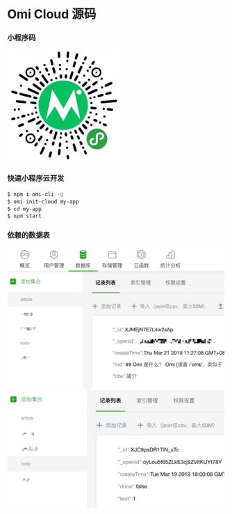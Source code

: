 # Omi Cloud 源码

### 小程序码

![](../../assets/omi-cloud.jpg)

### 快速小程序云开发

```bash
$ npm i omi-cli -g 
$ omi init-cloud my-app     
$ cd my-app          
$ npm start          
```

### 依赖的数据表

<img src="../../assets/omi-cloud-db.jpg"  width="500">

<img src="../../assets/omi-cloud-db-todo.jpg"  width="500">
